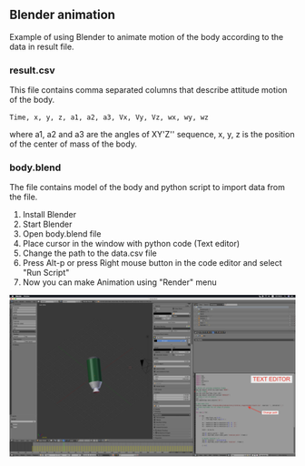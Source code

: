 ## Blender animation

Example of using Blender to animate motion of the body according to the data in result file.

### result.csv

This file contains comma separated columns that describe attitude motion of the body.

~~~
Time, x, y, z, a1, a2, a3, Vx, Vy, Vz, wx, wy, wz
~~~

where a1, a2 and a3 are the angles of XY'Z'' sequence, x, y, z is the position of the center of mass of the body.

### body.blend

The file contains model of the body and python script to import data from the file.


1. Install Blender
1. Start Blender
1. Open body.blend file
1. Place cursor in the window with python code (Text editor)
1. Change the path to the data.csv file
1. Press Alt-p or press Right mouse button in the code editor and select "Run Script"
1. Now you can make Animation using "Render" menu

![My helpful screenshot](./blender.png)
